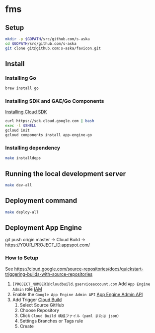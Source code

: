 # fms

## Setup

```sh
mkdir -p $GOPATH/src/github.com/s-aska
cd $GOPATH/src/github.com/s-aska
git clone git@github.com:s-aska/favicon.git
```

## Install

### Installing Go

```sh
brew install go
```

### Installing SDK and GAE/Go Components

[Installing Cloud SDK](https://cloud.google.com/sdk/downloads#interactive)

```sh
curl https://sdk.cloud.google.com | bash
exec -l $SHELL
gcloud init
gcloud components install app-engine-go
```

### Installing dependency

```sh
make installdeps
```

## Running the local development server

```sh
make dev-all
```

## Deployment command

```sh
make deploy-all
```

## Deployment App Engine

git push origin master -> Cloud Build -> https://YOUR_PROJECT_ID.appspot.com/

### How to Setup

See https://cloud.google.com/source-repositories/docs/quickstart-triggering-builds-with-source-repositories

1. `[PROJECT_NUMBER]@cloudbuild.gserviceaccount.com` Add `App Engine Admin` role [IAM](https://console.cloud.google.com/iam-admin/iam?project=YOUR_PROJECT_ID)
2. Enable the `Google App Engine Admin API` [App Engine Admin API](https://console.cloud.google.com/apis/api/appengine.googleapis.com/overview?project=YOUR_PROJECT_ID)
3. Add Trigger [Cloud Build](https://console.cloud.google.com/cloud-build/triggers?project=YOUR_PROJECT_ID)
   1. Select Source GitHub
   2. Choose Repository
   3. Click `Cloud Build 構成ファイル（yaml または json）`
   4. Settings Branches or Tags rule
   5. Create
